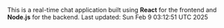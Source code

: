 This is a real-time chat application built using **React** for the frontend and **Node.js** for the backend.
Last updated: Sun Feb  9 03:12:51 UTC 2025
